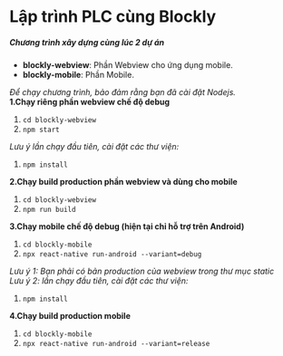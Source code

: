 # Lập trình PLC cùng Blockly

##### Chương trình xây dựng cùng lúc 2 dự án
* **blockly-webview**: Phần Webview cho ứng dụng mobile.
* **blockly-mobile**: Phần Mobile.

_Để chạy chương trình, bảo đảm rằng bạn đã cài đặt Nodejs._ <br />
**1.Chạy riêng phần webview chế độ debug**
1. `cd blockly-webview`
2. `npm start` </br>


_Lưu ý lần chạy đầu tiên, cài đặt các thư viện:_ </br>
1. `npm install`

**2.Chạy build production phần webview và dùng cho mobile**
1. `cd blockly-webview`
2. `npm run build`

**3.Chạy mobile chế độ debug (hiện tại chỉ hỗ trợ trên Android)**
1. `cd blockly-mobile`
2. `npx react-native run-android --variant=debug`</br>

_Lưu ý 1: Bạn phải có bản production của webview trong thư mục static_ <br/>
_Lưu ý 2: lần chạy đầu tiên, cài đặt các thư viện:_ <br/>
1. `npm install`

**4.Chạy build production mobile**
1. `cd blockly-mobile`
2. `npx react-native run-android --variant=release`


